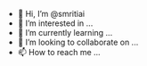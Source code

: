 - 👋 Hi, I’m @smritiai
- 👀 I’m interested in ...
- 🌱 I’m currently learning ...
- 💞️ I’m looking to collaborate on ...
- 📫 How to reach me ...

<!---
smritiai/smritiai is a ✨ special ✨ repository because its `README.md` (this file) appears on your GitHub profile.
You can click the Preview link to take a look at your changes.
--->
